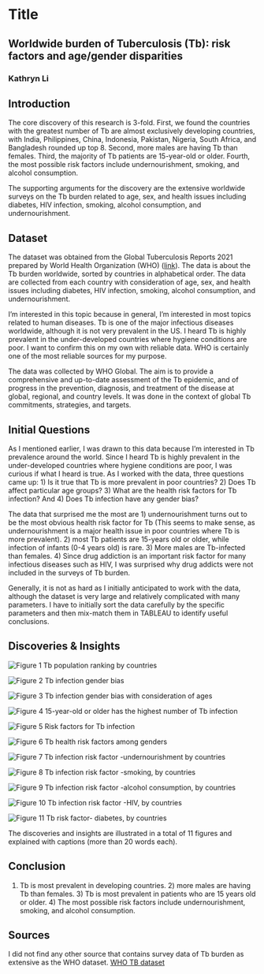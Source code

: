 # Title
## **Worldwide burden of Tuberculosis (Tb): risk factors and age/gender disparities**
### Kathryn Li

## Introduction

The core discovery of this research is 3-fold. First, we found the countries with the greatest number of Tb are almost exclusively developing countries, with India, Philippines, China, Indonesia, Pakistan, Nigeria, South Africa, and Bangladesh rounded up top 8. Second, more males are having Tb than females. Third, the majority of Tb patients are 15-year-old or older. Fourth, the most possible risk factors include undernourishment, smoking, and alcohol consumption.

The supporting arguments for the discovery are the extensive worldwide surveys on the Tb burden related to age, sex, and health issues including diabetes, HIV infection, smoking, alcohol consumption, and undernourishment.  

## Dataset
The dataset was obtained from the Global Tuberculosis Reports 2021 prepared by World Health Organization (WHO) ([link](https://www.who.int/teams/global-tuberculosis-programme/data)). The data is about the Tb burden worldwide, sorted by countries in alphabetical order. The data are collected from each country with consideration of age, sex, and health issues including diabetes, HIV infection, smoking, alcohol consumption, and undernourishment.  

I’m interested in this topic because in general, I’m interested in most topics related to human diseases. Tb is one of the major infectious diseases worldwide, although it is not very prevalent in the US. I heard Tb is highly prevalent in the under-developed countries where hygiene conditions are poor. I want to confirm this on my own with reliable data. WHO is certainly one of the most reliable sources for my purpose.

The data was collected by WHO Global. The aim is to provide a comprehensive and up-to-date assessment of the Tb epidemic, and of progress in the prevention, diagnosis, and treatment of the disease at global, regional, and country levels. It was done in the context of global Tb commitments, strategies, and targets. 

## Initial Questions

As I mentioned earlier, I was drawn to this data because I’m interested in Tb prevalence around the world. Since I heard Tb is highly prevalent in the under-developed countries where hygiene conditions are poor, I was curious if what I heard is true. As I worked with the data, three questions came up: 1) Is it true that Tb is more prevalent in poor countries? 2) Does Tb affect particular age groups? 3) What are the health risk factors for Tb infection? And 4) Does Tb infection have any gender bias? 

The data that surprised me the most are 1) undernourishment turns out to be the most obvious health risk factor for Tb (This seems to make sense, as undernourishment is a major health issue in poor countries where Tb is more prevalent). 2) most Tb patients are 15-years old or older, while infection of infants (0-4 years old) is rare. 3) More males are Tb-infected than females. 4) Since drug addiction is an important risk factor for many infectious diseases such as HIV, I was surprised why drug addicts were not included in the surveys of Tb burden. 

Generally, it is not as hard as I initially anticipated to work with the data, although the dataset is very large and relatively complicated with many parameters. I have to initially sort the data carefully by the specific parameters and then mix-match them in TABLEAU to identify useful conclusions. 

## Discoveries & Insights
![Figure 1  Tb population ranking by countries](https://user-images.githubusercontent.com/96843197/155802083-deffdf46-f6a8-4c6f-aa81-e93aeb320a8c.png)

![Figure 2  Tb infection gender bias](https://user-images.githubusercontent.com/96843197/155802132-f1b1087b-5a70-4fa3-947c-42971cf7aa14.png)

![Figure 3  Tb infection gender bias with consideration of ages](https://user-images.githubusercontent.com/96843197/155802137-d17d4e99-84b5-4a63-a386-e3ea2b5c696e.png)

![Figure 4  15-year-old or older has the highest number of Tb infection](https://user-images.githubusercontent.com/96843197/155802144-974d37cf-c046-48e0-aea2-49f29f464fa1.png)

![Figure 5  Risk factors for Tb infection](https://user-images.githubusercontent.com/96843197/155802224-7a1bcc48-4423-4944-9ace-768098cc4e09.png)

![Figure 6  Tb health risk factors among genders](https://user-images.githubusercontent.com/96843197/155802235-05587273-ef9e-4702-894e-6a689f122661.png)

![Figure 7  Tb infection risk factor -undernourishment by countries](https://user-images.githubusercontent.com/96843197/155802245-441e4e9e-b14b-4faf-b664-09a60c8b0ad0.png)

![Figure 8  Tb infection risk factor -smoking, by countries](https://user-images.githubusercontent.com/96843197/155802269-e682e1aa-1fa8-4376-bc74-4d3824d35520.png)

![Figure 9  Tb infection risk factor -alcohol consumption, by countries](https://user-images.githubusercontent.com/96843197/155802274-ee156256-31b0-4374-bacf-dd800c5b0949.png)

![Figure 10 Tb infection risk factor -HIV, by countries](https://user-images.githubusercontent.com/96843197/155802306-ac27e455-eca5-4011-be7a-a40c94ee974c.png)

![Figure 11  Tb risk factor- diabetes, by countries](https://user-images.githubusercontent.com/96843197/155802313-ffd012d7-f180-42ae-b074-345ee3fc2db0.png)

The discoveries and insights are illustrated in a total of 11 figures and explained with captions (more than 20 words each).

## Conclusion

1) Tb is most prevalent in developing countries. 2) more males are having Tb than females. 3) Tb is most prevalent in patients who are 15 years old or older. 4) The most possible risk factors include undernourishment, smoking, and alcohol consumption.

## Sources

I did not find any other source that contains survey data of Tb burden as extensive as the WHO dataset. 
[WHO TB dataset](https://www.who.int/teams/global-tuberculosis-programme/data)
